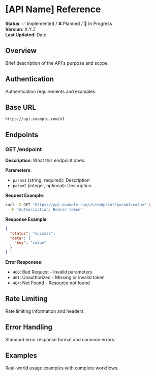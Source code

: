 # [API Name] Reference

**Status**: ✅ Implemented / ❌ Planned / 🔄 In Progress  
**Version**: X.Y.Z  
**Last Updated**: Date  

## Overview
Brief description of the API's purpose and scope.

## Authentication
Authentication requirements and examples.

## Base URL
```
https://api.example.com/v1
```

## Endpoints

### GET /endpoint
**Description**: What this endpoint does.

**Parameters**:
- `param1` (string, required): Description
- `param2` (integer, optional): Description

**Request Example**:
```bash
curl -X GET "https://api.example.com/v1/endpoint?param1=value" \
  -H "Authorization: Bearer token"
```

**Response Example**:
```json
{
  "status": "success",
  "data": {
    "key": "value"
  }
}
```

**Error Responses**:
- `400`: Bad Request - Invalid parameters
- `401`: Unauthorized - Missing or invalid token
- `404`: Not Found - Resource not found

## Rate Limiting
Rate limiting information and headers.

## Error Handling
Standard error response format and common errors.

## Examples
Real-world usage examples with complete workflows.